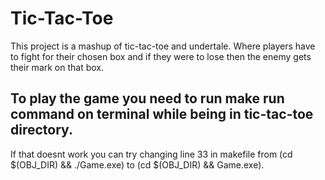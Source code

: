 # Tic-Tac-Toe
This project is a mashup of tic-tac-toe and undertale. Where players have to fight for their chosen box and if they were to lose then the enemy gets their mark on that box.
## To play the game you need to run make run command on terminal while being in tic-tac-toe directory.
If that doesnt work you can try changing line 33 in makefile from (cd $(OBJ_DIR) && ./Game.exe) to (cd $(OBJ_DIR) && Game.exe).
